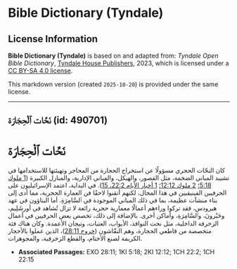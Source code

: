 # Bible Dictionary (Tyndale)

## License Information

**Bible Dictionary (Tyndale)** is based on and adapted from: _Tyndale Open Bible Dictionary_, [Tyndale House Publishers](https://tyndaleopenresources.com/), 2023, which is licensed under a [CC BY-SA 4.0 license](https://creativecommons.org/licenses/by-sa/4.0/legalcode.en).

This markdown version (created `2025-10-20`) is provided under the same license.



--------------------------------

## نَحَّات ٱلْحِجَارَة (id: 490701)

نَحَّات ٱلْحِجَارَة
===================

كان النحّات الحجري مسؤولًا عن استخراج الحجارة من المحاجر وتهيئتها للاستخدامها في تشييد المباني الضخمة، مثل القصور، والهيكل، والمباني الإدارية، والمنازل الكبيرة ([1 ملوك 5:18؛](https://ref.ly/1Kgs5:18) [2 ملوك 12:12؛](https://ref.ly/2Kgs12:12) [1 أخبار الأيام 22:2، 15](https://ref.ly/1Chr22:2,1Chr22:15)). في البداية، اعتمد الإسرائيليون على الحرفيين الفينيقيين في هذا المجال، لكنهم أتقنوا لاحقًا فن العمارة الحجرية، مما أدى إلى بناء منشآت عظيمة، بما في ذلك المباني الموجودة في ٱلسَّامِرَةِ. أما البناؤون في عهد هيرودس، فقد تركوا وراءهم أعمالًا معمارية حجرية رائعة لا تزال تُشاهد في أورشَلِيم، وحَبْرونَ، وٱلسَّامِرَةِ، وأماكن أخرى. بالإضافة إلى ذلك، تخصص بعض الحرفيين في أعمال الزخرفة الداخلية، مثل نحت النوافذ، الأبواب، العتبات، وتيجان الأعمدة. وكان هناك فئة متخصصة من قاطعي الحجارة، وهم النقّاشون ([خروج 28:11](https://ref.ly/Exod28:11))، الذين عملوا بالأحجار الكريمة لصنع الأختام، والقطع الزخرفية، والمجوهرات.

* **Associated Passages:** EXO 28:11; 1KI 5:18; 2KI 12:12; 1CH 22:2; 1CH 22:15

